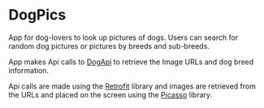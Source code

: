 # DogPics

App for dog-lovers to look up pictures of dogs. Users can search for random dog pictures or pictures by breeds and sub-breeds.

App makes Api calls to <a href="https://dog.ceo/dog-api/" target="_blank">DogApi</a> to retrieve the Image URLs and dog breed information.

Api calls are made using the <a href=https://square.github.io/retrofit/>Retrofit</a> library and images are retrieved from the URLs and
placed on the screen using the <a href=https://square.github.io/picasso/>Picasso</a> library.
